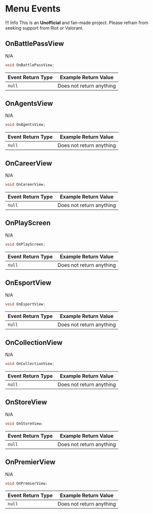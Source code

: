 # Menu Events

!!! Info 
	This is an **Unofficial** and fan-made project. Please refrain from seeking support from Riot or Valorant.

## OnBattlePassView 
N/A

```C#
void OnBattlePassView;
```

| **Event Return Type** | **Example Return Value** |
|------------------------|--------------------------|
| `null`	   | Does not return anything |

## OnAgentsView 
N/A

```C#
void OnAgentsView;
```

| **Event Return Type** | **Example Return Value** |
|------------------------|--------------------------|
| `null`	   | Does not return anything |

## OnCareerView 
N/A

```C#
void OnCareerView;
```

| **Event Return Type** | **Example Return Value** |
|------------------------|--------------------------|
| `null`	   | Does not return anything |

## OnPlayScreen 
N/A

```C#
void OnPlayScreen;
```

| **Event Return Type** | **Example Return Value** |
|------------------------|--------------------------|
| `null`	   | Does not return anything |

## OnEsportView 
N/A

```C#
void OnEsportView;
```

| **Event Return Type** | **Example Return Value** |
|------------------------|--------------------------|
| `null`	   | Does not return anything |

## OnCollectionView 
N/A

```C#
void OnCollectionView;
```

| **Event Return Type** | **Example Return Value** |
|------------------------|--------------------------|
| `null`	   | Does not return anything |

## OnStoreView 
N/A

```C#
void OnStoreView;
```

| **Event Return Type** | **Example Return Value** |
|------------------------|--------------------------|
| `null`	   | Does not return anything |

## OnPremierView 
N/A

```C#
void OnPremierView;
```

| **Event Return Type** | **Example Return Value** |
|------------------------|--------------------------|
| `null`	   | Does not return anything |